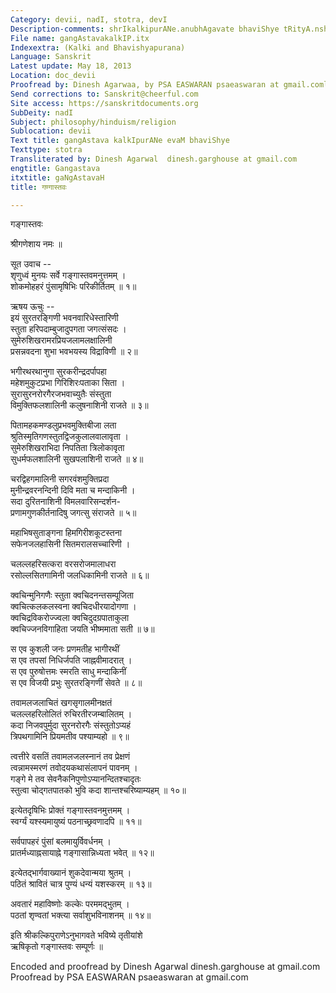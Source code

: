 ```yaml
---
Category: devii, nadI, stotra, devI
Description-comments: shrIkalkipurANe.anubhAgavate bhaviShye tRityA.nshe
File name: gangAstavakalkIP.itx
Indexextra: (Kalki and Bhavishyapurana)
Language: Sanskrit
Latest update: May 18, 2013
Location: doc_devii
Proofread by: Dinesh Agarwaa, by PSA EASWARAN psaeaswaran at gmail.coml
Send corrections to: Sanskrit@cheerful.com
Site access: https://sanskritdocuments.org
SubDeity: nadI
Subject: philosophy/hinduism/religion
Sublocation: devii
Text title: gangAstava kalkIpurANe evaM bhaviShye
Texttype: stotra
Transliterated by: Dinesh Agarwal  dinesh.garghouse at gmail.com
engtitle: Gangastava
itxtitle: gaNgAstavaH
title: गण्गास्तवः

---
```

  
 गङ्गास्तवः   
  
श्रीगणेशाय नमः ॥  
  
सूत उवाच --  
शृणुध्वं मुनयः सर्वे गङ्गास्तवमनुत्तमम् ।  
शोकमोहहरं पुंसामृषिभिः परिकीर्तितम् ॥ १॥  
  
ऋषय ऊचुः --  
इयं सुरतरङ्गिणी भवनवारिधेस्तारिणी    
स्तुता हरिपदाम्बुजादुपगता जगत्संसदः ।               
सुमेरुशिखरामरप्रियजलामलक्षालिनी   
प्रसन्नवदना शुभा भवभयस्य विद्राविणी ॥ २॥  
  
भगीरथरथानुगा सुरकरीन्द्रदर्पापहा          
महेशमुकुटप्रभा गिरिशिरःपताका सिता ।  
सुरासुरनरोरगैरजभवाच्युतैः संस्तुता   
विमुक्तिफलशालिनी कलुषनाशिनी राजते ॥ ३॥  
  
पितामहकमण्डलुप्रभवमुक्तिबीजा लता  
श्रुतिस्मृतिगणस्तुतद्विजकुलालवालावृता ।  
सुमेरुशिखराभिदा निपतिता त्रिलोकावृता   
सुधर्मफलशालिनी सुखपलाशिनी राजते ॥ ४॥  
  
चरद्विहगमालिनी सगरवंशमुक्तिप्रदा   
मुनीन्द्रवरनन्दिनी दिवि मता च मन्दाकिनी ।  
सदा दुरितनाशिनी विमलवारिसन्दर्शन-      
प्रणामगुणकीर्तनादिषु जगत्सु संराजते ॥ ५॥  
  
महाभिषसुताङ्गना हिमगिरीशकूटस्तना   
सफेनजलहासिनी सितमरालसच्चारिणी ।  
  
चलल्लहरिसत्करा वरसरोजमालाधरा   
रसोल्लसितगामिनी जलधिकामिनी राजते ॥ ६॥  
  
क्वचिन्मुनिगणैः स्तुता क्वचिदनन्तसम्पूजिता          
क्वचित्कलकलस्वना क्वचिदधीरयादोगणा ।  
क्वचिद्रविकरोज्ज्वला क्वचिदुदग्रपाताकुला               
क्वचिज्जनविगाहिता जयति भीष्ममाता सती ॥ ७॥          
  
स एव कुशली जनः  प्रणमतीह भागीरथीं   
स एव तपसां निधिर्जपति जाह्नवीमादरात् ।  
स एव पुरुषोत्तमः स्मरति साधु मन्दाकिनीं   
स एव विजयी प्रभुः सुरतरङ्गिणीं सेवते ॥ ८॥           
  
तवामलजलाचितं खगसृगालमीनक्षतं   
चलल्लहरिलोलितं रुचिरतीरजम्बालितम् ।  
कदा निजवपुर्मुदा सुरनरोरगैः संस्तुतोऽप्यहं   
त्रिपथगामिनि प्रियमतीव पश्याम्यहो ॥ ९॥  
  
त्वत्तीरे वसतिं तवामलजलस्नानं तव प्रेक्षणं   
त्वन्नामस्मरणं तवोदयकथासंलापनं पावनम् ।  
गङ्गे मे तव सेवनैकनिपुणोऽप्यानन्दितश्चादृतः   
स्तुत्वा चोद्गतपातको भुवि कदा शान्तश्चरिष्याम्यहम् ॥ १०॥  
  
इत्येतदृषिभिः प्रोक्तं गङ्गास्तवनमुत्तमम् ।           
स्वर्ग्यं यश्स्यमायुष्यं पठनाच्छ्रवणादपि ॥ ११॥       
  
सर्वपापहरं पुंसां बलमायुर्विवर्धनम् ।  
प्रातर्मध्याह्नसायाह्ने गङ्गासान्निध्यता भवेत् ॥ १२॥  
  
इत्येतद्भार्गवाख्यानं शुकदेवान्मया श्रुतम् ।  
पठितं श्रावितं चात्र पुण्यं धन्यं यशस्करम् ॥ १३॥      
  
अवतारं महाविष्णोः कल्केः परममद्भुतम् ।  
पठतां शृण्वतां भक्त्या सर्वाशुभविनाशनम् ॥ १४॥  
  
इति श्रीकल्किपुराणेऽनुभागवते भविष्ये तृतीयांशे  
ऋषिकृतो गङ्गास्तवः सम्पूर्णः ॥   
   
  
  
Encoded and proofread by Dinesh Agarwal  dinesh.garghouse at gmail.com  
Proofread by PSA EASWARAN psaeaswaran at gmail.com  
  
  
